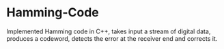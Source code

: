 # Hamming-Code
Implemented Hamming code in C++, takes input a stream of digital data, produces a codeword, detects the error at the receiver end and corrects it.
